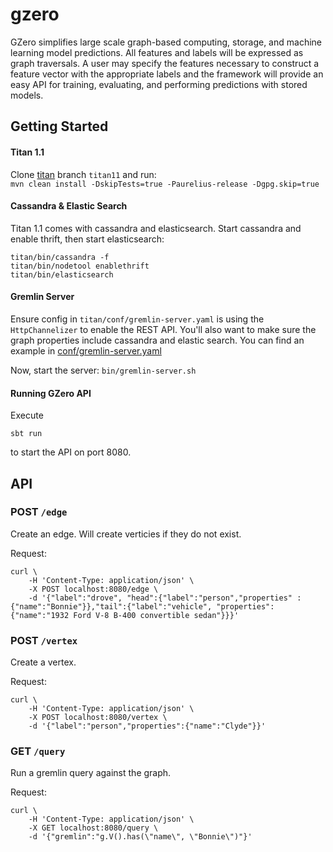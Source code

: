# gzero
GZero simplifies large scale graph-based computing, storage, and machine learning model predictions. All features and labels will be expressed as graph traversals. A user may specify the features necessary to construct a feature vector with the appropriate labels and the framework will provide an easy API for training, evaluating, and performing predictions with stored models.

## Getting Started

#### Titan 1.1
Clone [titan](https://github.com/thinkaurelius/titan/tree/titan11) branch `titan11` and run:  
```mvn clean install -DskipTests=true -Paurelius-release -Dgpg.skip=true```

#### Cassandra & Elastic Search
Titan 1.1 comes with cassandra and elasticsearch. Start cassandra and enable thrift, then start elasticsearch:

```Shell
titan/bin/cassandra -f  
titan/bin/nodetool enablethrift  
titan/bin/elasticsearch
```

#### Gremlin Server

Ensure config in `titan/conf/gremlin-server.yaml` is using the `HttpChannelizer` to enable the REST API. You'll also want to make sure the graph properties include cassandra and elastic search. You can find an example in [conf/gremlin-server.yaml](conf/gremlin-server.yaml)

Now, start the server: `bin/gremlin-server.sh`

#### Running GZero API
Execute
```Shell
sbt run
```
to start the API on port 8080.

## API

### POST `/edge`
Create an edge. Will create verticies if they do not exist.

Request:
```Shell
curl \
	-H 'Content-Type: application/json' \
	-X POST localhost:8080/edge \
	-d '{"label":"drove", "head":{"label":"person","properties" : {"name":"Bonnie"}},"tail":{"label":"vehicle", "properties":{"name":"1932 Ford V-8 B-400 convertible sedan"}}}'
```

### POST `/vertex`
Create a vertex.

Request:
```Shell
curl \
	-H 'Content-Type: application/json' \
	-X POST localhost:8080/vertex \
	-d '{"label":"person","properties":{"name":"Clyde"}}'
```


### GET `/query`
Run a gremlin query against the graph.

Request:
```Shell
curl \
	-H 'Content-Type: application/json' \
	-X GET localhost:8080/query \
	-d '{"gremlin":"g.V().has(\"name\", \"Bonnie\")"}'
```

